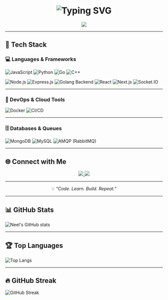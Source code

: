 <!-- Typing Animation Header -->
<h1 align="center">
  <img src="https://readme-typing-svg.herokuapp.com?font=Fira+Code&size=32&pause=1000&color=00F7FF&center=true&vCenter=true&width=600&lines=👋+Hey+there%2C+I'm+Neel+Patil;🚀+Full+Stack+Developer;🌐+Learning+Web+3.0;⚡+Building+Cool+Projects!" alt="Typing SVG" />
</h1>

<!-- Quote Animation -->
<p align="center">
  <img src="https://readme-typing-svg.herokuapp.com?font=Fira+Code&size=20&pause=1000&color=F7FF00&center=true&vCenter=true&width=600&lines=%22Code+is+like+humor.+When+you+have+to+explain+it%2C+it%E2%80%99s+bad.%22;Keep+learning.+Keep+building.+Keep+growing.">
</p>


<!-- <h1 align="center">👋 Hey there, I'm Neel Patil</h1>

<p align="center">
  🚀 <strong>Full Stack Developer</strong> | 🌐 Learning <strong>Web 3.0</strong> | ⚙️ Working on <strong>Microservices & CI/CD Workflows</strong>
</p> -->

---

## 🧰 Tech Stack

### 💻 Languages & Frameworks
![JavaScript](https://img.shields.io/badge/JavaScript-F7DF1E?logo=javascript&logoColor=000)
![Python](https://img.shields.io/badge/Python-3776AB?logo=python&logoColor=fff)
![Go](https://img.shields.io/badge/Go-00ADD8?logo=go&logoColor=fff)
![C++](https://img.shields.io/badge/C++-00599C?logo=cplusplus&logoColor=fff)

![Node.js](https://img.shields.io/badge/Node.js-339933?logo=node.js&logoColor=fff)
![Express.js](https://img.shields.io/badge/Express.js-000000?logo=express&logoColor=fff)
![Golang Backend](https://img.shields.io/badge/Go%20Backend-00ADD8?logo=go&logoColor=fff)
![React](https://img.shields.io/badge/React-61DAFB?logo=react&logoColor=000)
![Next.js](https://img.shields.io/badge/Next.js-000000?logo=next.js&logoColor=fff)
![Socket.IO](https://img.shields.io/badge/Socket.IO-010101?logo=socket.io&logoColor=fff)


---

### 🔧 DevOps & Cloud Tools
![Docker](https://img.shields.io/badge/Docker-2496ED?logo=docker&logoColor=fff)
![CI/CD](https://img.shields.io/badge/CI%2FCD-000000?logo=githubactions&logoColor=fff)

---

### 🗄️ Databases & Queues
![MongoDB](https://img.shields.io/badge/MongoDB-47A248?logo=mongodb&logoColor=fff)
![MySQL](https://img.shields.io/badge/MySQL-4479A1?logo=mysql&logoColor=fff)
![AMQP (RabbitMQ)](https://img.shields.io/badge/RabbitMQ-FF6600?logo=rabbitmq&logoColor=fff)

---

## 🌐 Connect with Me
<p align="center">
  <a href="https://github.com/student-neelpatil">
    <img src="https://img.shields.io/badge/GitHub-100000?logo=github&logoColor=white&style=for-the-badge" />
  </a>
  <a href="https://www.linkedin.com/in/neel-patil-a9846a2a4?utm_source=share&utm_campaign=share_via&utm_content=profile&utm_medium=android_app">
    <img src="https://img.shields.io/badge/LinkedIn-0077B5?logo=linkedin&logoColor=white&style=for-the-badge" />
  </a>
</p>

---

<p align="center">
  💡 <em>“Code. Learn. Build. Repeat.”</em>
</p>

---
## 📊 GitHub Stats
![Neel's GitHub stats](https://github-readme-stats.vercel.app/api?username=student-neelpatil&show_icons=true&theme=dark)

---
## 🏆 Top Languages
![Top Langs](https://github-readme-stats.vercel.app/api/top-langs/?username=student-neelpatil&layout=compact&theme=dark)

---
## 🔥 GitHub Streak
![GitHub Streak](https://github-readme-streak-stats.herokuapp.com/?user=student-neelpatil&theme=dark)


